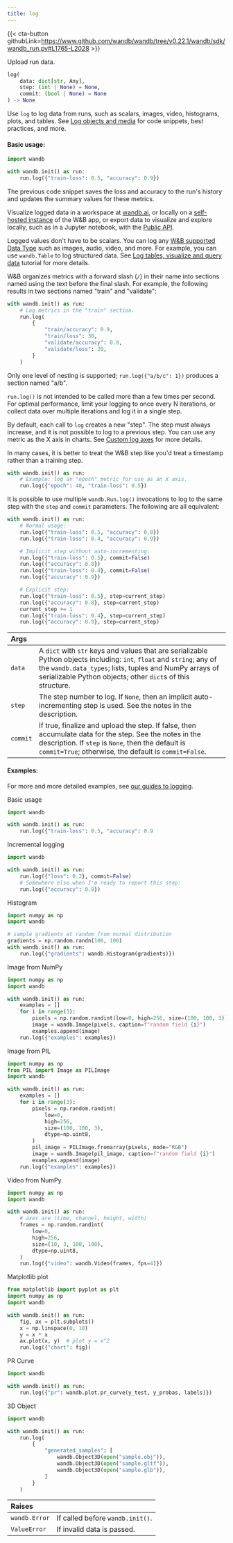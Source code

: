 ```yaml
---
title: log
---
```


{{< cta-button githubLink=https://www.github.com/wandb/wandb/tree/v0.22.1/wandb/sdk/wandb_run.py#L1765-L2028 >}}

Upload run data.

```python
log(
    data: dict[str, Any],
    step: (int | None) = None,
    commit: (bool | None) = None
) -> None
```

Use `log` to log data from runs, such as scalars, images, video,
histograms, plots, and tables. See [Log objects and media](https://docs.wandb.ai/guides/track/log) for
code snippets, best practices, and more.

#### Basic usage:

```python
import wandb

with wandb.init() as run:
    run.log({"train-loss": 0.5, "accuracy": 0.9})
```

The previous code snippet saves the loss and accuracy to the run's
history and updates the summary values for these metrics.

Visualize logged data in a workspace at [wandb.ai](https://wandb.ai),
or locally on a [self-hosted instance](https://docs.wandb.ai/guides/hosting)
of the W&B app, or export data to visualize and explore locally, such as in a
Jupyter notebook, with the [Public API](https://docs.wandb.ai/guides/track/public-api-guide).

Logged values don't have to be scalars. You can log any
[W&B supported Data Type](https://docs.wandb.ai/ref/python/data-types/)
such as images, audio, video, and more. For example, you can use
`wandb.Table` to log structured data. See
[Log tables, visualize and query data](https://docs.wandb.ai/guides/models/tables/tables-walkthrough)
tutorial for more details.

W&B organizes metrics with a forward slash (`/`) in their name
into sections named using the text before the final slash. For example,
the following results in two sections named "train" and "validate":

```python
with wandb.init() as run:
    # Log metrics in the "train" section.
    run.log(
        {
            "train/accuracy": 0.9,
            "train/loss": 30,
            "validate/accuracy": 0.8,
            "validate/loss": 20,
        }
    )
```

Only one level of nesting is supported; `run.log({"a/b/c": 1})`
produces a section named "a/b".

`run.log()` is not intended to be called more than a few times per second.
For optimal performance, limit your logging to once every N iterations,
or collect data over multiple iterations and log it in a single step.

By default, each call to `log` creates a new "step".
The step must always increase, and it is not possible to log
to a previous step. You can use any metric as the X axis in charts.
See [Custom log axes](https://docs.wandb.ai/guides/track/log/customize-logging-axes/)
for more details.

In many cases, it is better to treat the W&B step like
you'd treat a timestamp rather than a training step.

```python
with wandb.init() as run:
    # Example: log an "epoch" metric for use as an X axis.
    run.log({"epoch": 40, "train-loss": 0.5})
```

It is possible to use multiple `wandb.Run.log()` invocations to log to
the same step with the `step` and `commit` parameters.
The following are all equivalent:

```python
with wandb.init() as run:
    # Normal usage:
    run.log({"train-loss": 0.5, "accuracy": 0.8})
    run.log({"train-loss": 0.4, "accuracy": 0.9})

    # Implicit step without auto-incrementing:
    run.log({"train-loss": 0.5}, commit=False)
    run.log({"accuracy": 0.8})
    run.log({"train-loss": 0.4}, commit=False)
    run.log({"accuracy": 0.9})

    # Explicit step:
    run.log({"train-loss": 0.5}, step=current_step)
    run.log({"accuracy": 0.8}, step=current_step)
    current_step += 1
    run.log({"train-loss": 0.4}, step=current_step)
    run.log({"accuracy": 0.9}, step=current_step)
```

| Args |  |
| :--- | :--- |
|  `data` |  A `dict` with `str` keys and values that are serializable Python objects including: `int`, `float` and `string`; any of the `wandb.data_types`; lists, tuples and NumPy arrays of serializable Python objects; other `dict`s of this structure. |
|  `step` |  The step number to log. If `None`, then an implicit auto-incrementing step is used. See the notes in the description. |
|  `commit` |  If true, finalize and upload the step. If false, then accumulate data for the step. See the notes in the description. If `step` is `None`, then the default is `commit=True`; otherwise, the default is `commit=False`. |

#### Examples:

For more and more detailed examples, see
[our guides to logging](https://docs.wandb.com/guides/track/log).

Basic usage

```python
import wandb

with wandb.init() as run:
    run.log({"train-loss": 0.5, "accuracy": 0.9
```

Incremental logging

```python
import wandb

with wandb.init() as run:
    run.log({"loss": 0.2}, commit=False)
    # Somewhere else when I'm ready to report this step:
    run.log({"accuracy": 0.8})
```

Histogram

```python
import numpy as np
import wandb

# sample gradients at random from normal distribution
gradients = np.random.randn(100, 100)
with wandb.init() as run:
    run.log({"gradients": wandb.Histogram(gradients)})
```

Image from NumPy

```python
import numpy as np
import wandb

with wandb.init() as run:
    examples = []
    for i in range(3):
        pixels = np.random.randint(low=0, high=256, size=(100, 100, 3))
        image = wandb.Image(pixels, caption=f"random field {i}")
        examples.append(image)
    run.log({"examples": examples})
```

Image from PIL

```python
import numpy as np
from PIL import Image as PILImage
import wandb

with wandb.init() as run:
    examples = []
    for i in range(3):
        pixels = np.random.randint(
            low=0,
            high=256,
            size=(100, 100, 3),
            dtype=np.uint8,
        )
        pil_image = PILImage.fromarray(pixels, mode="RGB")
        image = wandb.Image(pil_image, caption=f"random field {i}")
        examples.append(image)
    run.log({"examples": examples})
```

Video from NumPy

```python
import numpy as np
import wandb

with wandb.init() as run:
    # axes are (time, channel, height, width)
    frames = np.random.randint(
        low=0,
        high=256,
        size=(10, 3, 100, 100),
        dtype=np.uint8,
    )
    run.log({"video": wandb.Video(frames, fps=4)})
```

Matplotlib plot

```python
from matplotlib import pyplot as plt
import numpy as np
import wandb

with wandb.init() as run:
    fig, ax = plt.subplots()
    x = np.linspace(0, 10)
    y = x * x
    ax.plot(x, y)  # plot y = x^2
    run.log({"chart": fig})
```

PR Curve

```python
import wandb

with wandb.init() as run:
    run.log({"pr": wandb.plot.pr_curve(y_test, y_probas, labels)})
```

3D Object

```python
import wandb

with wandb.init() as run:
    run.log(
        {
            "generated_samples": [
                wandb.Object3D(open("sample.obj")),
                wandb.Object3D(open("sample.gltf")),
                wandb.Object3D(open("sample.glb")),
            ]
        }
    )
```

| Raises |  |
| :--- | :--- |
|  `wandb.Error` |  If called before `wandb.init()`. |
|  `ValueError` |  If invalid data is passed. |

